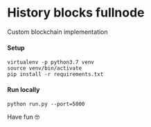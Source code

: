 # History blocks fullnode

Custom blockchain implementation

#### Setup
```
virtualenv -p python3.7 venv
source venv/bin/activate
pip install -r requirements.txt
```

#### Run locally
```
python run.py --port=5000
```


Have fun 🤓
